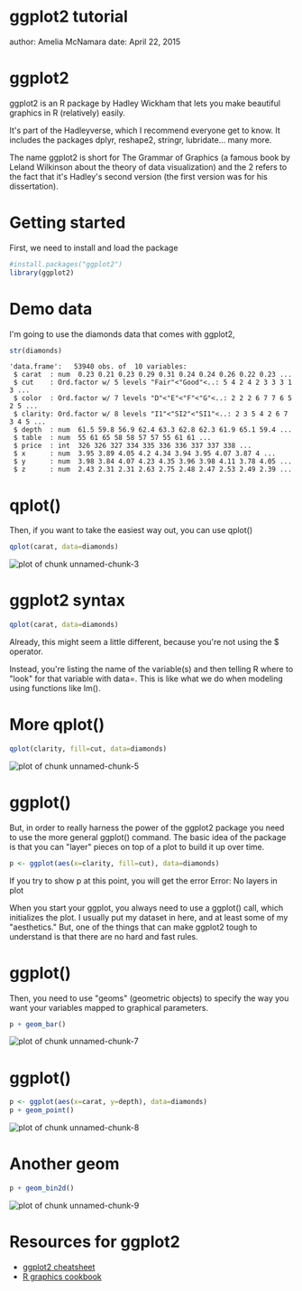 ggplot2 tutorial
========================================
author: Amelia McNamara
date: April 22, 2015

ggplot2
========================================

ggplot2 is an R package by Hadley Wickham that lets you make beautiful graphics in R (relatively) easily. 

It's part of the Hadleyverse, which I recommend everyone get to know. It includes the packages dplyr, reshape2, stringr, lubridate... many more.

The name ggplot2 is short for The Grammar of Graphics (a famous book by Leland Wilkinson about the theory of data visualization) and the 2 refers to the fact that it's Hadley's second version (the first version was for his dissertation).

Getting started
========================================

First, we need to install and load the package

```r
#install.packages("ggplot2")
library(ggplot2)
```

Demo data
========================================
I'm going to use the diamonds data that comes with ggplot2,


```r
str(diamonds)
```

```
'data.frame':	53940 obs. of  10 variables:
 $ carat  : num  0.23 0.21 0.23 0.29 0.31 0.24 0.24 0.26 0.22 0.23 ...
 $ cut    : Ord.factor w/ 5 levels "Fair"<"Good"<..: 5 4 2 4 2 3 3 3 1 3 ...
 $ color  : Ord.factor w/ 7 levels "D"<"E"<"F"<"G"<..: 2 2 2 6 7 7 6 5 2 5 ...
 $ clarity: Ord.factor w/ 8 levels "I1"<"SI2"<"SI1"<..: 2 3 5 4 2 6 7 3 4 5 ...
 $ depth  : num  61.5 59.8 56.9 62.4 63.3 62.8 62.3 61.9 65.1 59.4 ...
 $ table  : num  55 61 65 58 58 57 57 55 61 61 ...
 $ price  : int  326 326 327 334 335 336 336 337 337 338 ...
 $ x      : num  3.95 3.89 4.05 4.2 4.34 3.94 3.95 4.07 3.87 4 ...
 $ y      : num  3.98 3.84 4.07 4.23 4.35 3.96 3.98 4.11 3.78 4.05 ...
 $ z      : num  2.43 2.31 2.31 2.63 2.75 2.48 2.47 2.53 2.49 2.39 ...
```

qplot()
========================================
Then, if you want to take the easiest way out, you can use qplot()

```r
qplot(carat, data=diamonds)
```

![plot of chunk unnamed-chunk-3](tutorial-figure/unnamed-chunk-3-1.png) 

ggplot2 syntax
========================================

```r
qplot(carat, data=diamonds)
```
Already, this might seem a little different, because you're not using the $ operator. 

Instead, you're listing the name of the variable(s) and then telling R where to "look" for that variable with data=. This is like what we do when modeling using functions like lm().

More qplot()
========================================


```r
qplot(clarity, fill=cut, data=diamonds)
```

![plot of chunk unnamed-chunk-5](tutorial-figure/unnamed-chunk-5-1.png) 

ggplot()
========================================

But, in order to really harness the power of the ggplot2 package you need to use the more general ggplot() command. The basic idea of the package is that you can "layer" pieces on top of a plot to build it up over time. 


```r
p <- ggplot(aes(x=clarity, fill=cut), data=diamonds)
```
If you try to show p at this point, you will get the error Error: No layers in plot

When you start your ggplot, you always need to use a ggplot() call, which initializes the plot. I usually put my dataset in here, and at least some of my "aesthetics." But, one of the things that can make ggplot2 tough to understand is that there are no hard and fast rules. 

ggplot()
========================================

Then, you need to use "geoms" (geometric objects) to specify the way you want your variables mapped to graphical parameters.


```r
p + geom_bar()
```

![plot of chunk unnamed-chunk-7](tutorial-figure/unnamed-chunk-7-1.png) 

ggplot()
========================================


```r
p <- ggplot(aes(x=carat, y=depth), data=diamonds)
p + geom_point()
```

![plot of chunk unnamed-chunk-8](tutorial-figure/unnamed-chunk-8-1.png) 

Another geom
========================================

```r
p + geom_bin2d()
```

![plot of chunk unnamed-chunk-9](tutorial-figure/unnamed-chunk-9-1.png) 


Resources for ggplot2
========================================
* [ggplot2 cheatsheet](http://www.rstudio.com/wp-content/uploads/2015/03/ggplot2-cheatsheet.pdf)
* [R graphics cookbook](http://www.cookbook-r.com/Graphs/)

